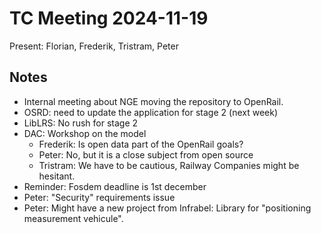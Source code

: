 # TC Meeting 2024-11-19

Present: Florian, Frederik, Tristram, Peter

## Notes

- Internal meeting about NGE moving the repository to OpenRail.
- OSRD: need to update the application for stage 2 (next week)
- LibLRS: No rush for stage 2
- DAC: Workshop on the model
  - Frederik: Is open data part of the OpenRail goals?
  - Peter: No, but it is a close subject from open source
  - Tristram: We have to be cautious, Railway Companies might be hesitant.
- Reminder: Fosdem deadline is 1st december
- Peter: "Security" requirements issue
- Peter: Might have a new project from Infrabel: Library for "positioning measurement vehicule".
